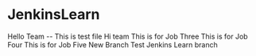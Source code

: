 # JenkinsLearn
Hello Team -- This is test file
Hi team
This is for Job Three
This is for Job Four
This is for Job Five
New Branch Test
Jenkins Learn branch
